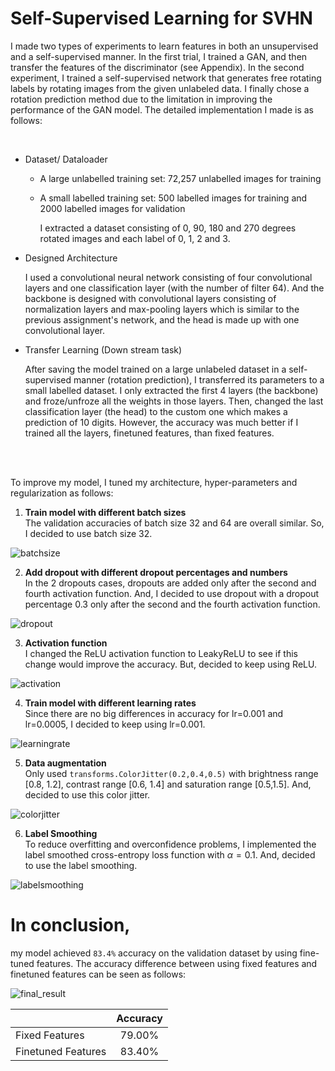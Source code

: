 # Self-Supervised Learning for SVHN

I made two types of experiments to learn features in both an unsupervised and a self-supervised manner. In the first trial, I trained a GAN, and then transfer the features of the discriminator (see Appendix). In the second experiment, I trained a self-supervised network that generates free rotating labels by rotating images from the given unlabeled data. I finally chose a rotation prediction method due to the limitation in improving the performance of the GAN model. The detailed implementation I made is as follows: 

<br>

- Dataset/ Dataloader

  - A large unlabelled training set: 72,257 unlabelled images for training
  - A small labelled training set: 500 labelled images for training and 2000 labelled images for validation
            
  
    I extracted a dataset consisting of 0, 90, 180 and 270 degrees rotated images and each label of 0, 1, 2 and 3. 

- Designed Architecture

  I used a convolutional neural network consisting of four convolutional layers and one classification layer (with the number of filter 64). And the backbone is designed with convolutional layers consisting of normalization layers and max-pooling layers which is similar to the previous assignment's network, and the head is made up with one convolutional layer.

- Transfer Learning (Down stream task)
  
  After saving the model trained on a large unlabeled dataset in a self-supervised manner (rotation prediction), I transferred its parameters to a small labelled dataset. I only extracted the first 4 layers (the backbone) and froze/unfroze all the weights in those layers. Then, changed the last classification layer (the head) to the custom one which makes a prediction of 10 digits. However, the accuracy was much better if I trained all the layers, finetuned features, than fixed features. 

<br>

<br>

To improve my model, I tuned my architecture, hyper-parameters and regularization as follows:

1. **Train model with different batch sizes** <br>
The validation accuracies of batch size 32 and 64 are overall similar. So, I decided to use batch size 32.

![batchsize](https://user-images.githubusercontent.com/37695060/122178726-22854c00-ce87-11eb-9fd0-0729cee347e2.png)

2. **Add dropout with different dropout percentages and numbers** <br>
In the 2 dropouts cases, dropouts are added only after the second and fourth activation function. And, I decided to use dropout with a dropout percentage 0.3 only after the second and the fourth activation function. 

![dropout](https://user-images.githubusercontent.com/37695060/122178841-3e88ed80-ce87-11eb-8e0f-e151df9e2fb4.png)


3. **Activation function** <br>
I changed the ReLU activation function to LeakyReLU to see if this change would improve the accuracy. But, decided to keep using ReLU.

![activation](https://user-images.githubusercontent.com/37695060/122178904-4e083680-ce87-11eb-9d1f-a5d9d11840ba.png)


4. **Train model with different learning rates** <br>
Since there are no big differences in accuracy for lr=0.001 and lr=0.0005, I decided to keep using lr=0.001.

![learningrate](https://user-images.githubusercontent.com/37695060/122178961-5b252580-ce87-11eb-88e1-5263fb63cefd.png)


5. **Data augmentation** <br>
Only used `transforms.ColorJitter(0.2,0.4,0.5)` with brightness range [0.8, 1.2], contrast range [0.6, 1.4] and saturation range [0.5,1.5]. And, decided to use this color jitter.

![colorjitter](https://user-images.githubusercontent.com/37695060/122179122-814ac580-ce87-11eb-96f5-8a5a8016a87c.png)


6. **Label Smoothing** <br>
To reduce overfitting and overconfidence problems, I implemented the label smoothed cross-entropy loss function with $\alpha = 0.1$. And, decided to use the label smoothing.

![labelsmoothing](https://user-images.githubusercontent.com/37695060/122179143-860f7980-ce87-11eb-8a24-c2537665e02c.png)




# In conclusion, 
my model achieved `83.4%` accuracy on the validation dataset by using fine-tuned features. The accuracy difference between using fixed features and finetuned features can be seen as follows:


![final_result](https://user-images.githubusercontent.com/37695060/122180183-7b091900-ce88-11eb-9a85-a62a932f20d8.png)


|    | Accuracy |
|--- |:-----:|
|Fixed Features|79.00%|
|Finetuned Features|83.40%|



